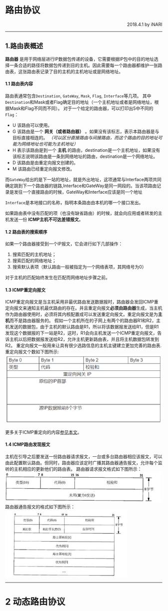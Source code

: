 # 路由协议
<p align="right">2018.4.1 by iNARI

---
## 1.路由表概述
**路由器** 是用于网络层进行IP数据包传递的设备，它需要根据IP包中的目的地址选择一条合适的路径将数据包传递到目的主机。因此需要每一个路由器都维护一张路由表，这张路由表记录了目的主机的主机地址或是网络地址。

#### 1.1 路由表内容
路由表通常包含`Destination`, `GateWay`, `Mask`, `Flag`, `Interface`等几项。
其中`Destination`和Mask或者Flag确定目的地址（一个主机地址或者是网络地址，根据Mask和Flag不同而不同）。
对于一个给定的路由器，可以打印出5中不同的`Flag`：
* U 该路由可以使用。
* G 该路由是一个 **网关（或者路由器）** 。如果没有该标志，表示本路由器是与目标直接相连的。 *（可以区分直接路由与间接路由，而这个路由的目的地址可能为网络地址也可能为主机地址）*
* H 表示该路由是到一个 **主机** 的路由，destination是一个主机地址，如果没有该标志说明该路由是一条到网络地址的路由，destination是一个网络地址。
* D 该路由是由重定向报文创建的。
* M 该路由已经重定向报文修改。

而`GateWay`给出的是下一站的地址，就是外出地址，这项通常与Interface两项共同确定跳到下一个路由器的链路,Interface和GateWay是同一网段的。当该项路由记录是发往一个直接路由的时候，GateWay和Interface应该是同一个地址

`Interface`是本地接口的名称，指明本条路由由本机的哪一个接口发出。

如果路由表中没有匹配的项（也没有缺省路由）的时候，就会向应用或者转发的主机发送一份 **ICMP主机不可达差错报文**。

#### 1.2 路由表的搜索顺序
如果一个路由器接受到一个IP报文，它会进行如下几部操作：
1. 搜索匹配的主机地址；
2. 搜索匹配的网络地址；
3. 搜索默认表项（默认路由一般被指定为一个网络表项，其网络号为0）

对于主机的匹配始终发生在匹配而网络地址步骤之前。

#### 1.3 ICMP重定向报文
ICMP重定向报文是当主机采用非最优路由发送数据报时，路由器会发回ICMP重定向报文来通知主机最优路由的存在。并且重定向报文**必须由路由器**生成，当主机作为路由器使用时，必须将其内核配置成可以发送重定向报文。重定向报文是为**主机**而不是路由器服务的。
假如一个主机所在的子网上有两个的路由器R1和R2，主机发送的数据包，由于主机的默认路由是R1，所以将该数据报发送给R1，但是R1发现这个数据报的下一站是R2，这时，R1会向主机发送一个ICMP重定向报文，告诉主机以后把数据报发送给R2，允许主机更新路由表，并且将主机数据包转发到R2。
重定向报文一般用来让具有很少选路信息的主机主键建立更加完善的路由表.重定向报文个数如下图所示:
![](images/routing_protocol/1-1.png)

更多关于ICMP重定向的内容[参见本文](http://blog.51cto.com/82880/68795)。

#### 1.4 ICMP路由发现报文
主机在引导之后要发送一份路由器请求报文，一台或多台路由器相应该报文，可以由此配置默认路由。但同时，路由器应该定时广播其路由器通告报文，允许每个监听的主机相应的更新他们的路由表。
路由器请求报文格式如下图所示：
![](images/routing_protocol/1-2.jpg)
路由器通告报文的格式如下图所示：
![](images/routing_protocol/1-3.jpg)

---

# 2 动态路由协议

